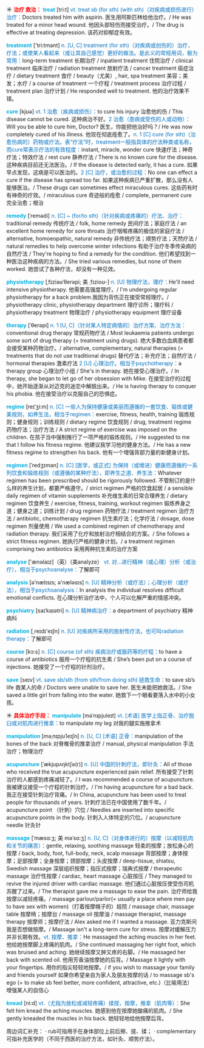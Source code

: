 ☀ <font color="red">**治疗 救治：**</font>
<font color="sky blue">**treat**</font> [tri:t] 
<font color="#0070c0">vt. treat sb (for sth) (with sth)（对疾病或损伤进行）治疗：</font>Doctors treated him with aspirin. 医生用阿斯匹林给他治疗。/ He was treated for a minor head wound. 他因头部轻伤而接受治疗。/ The drug is effective at treating depression. 该药对抑郁症有效。

<font color="sky blue">**treatment**</font> ['tri:tmənt] 
<font color="#0070c0">n. [U, C] treatment (for sth)（对疾病或创伤的）治疗，疗法；或使某人看起来（或让其自己感觉）更好的做法。是此义的常规用词，极为常用：</font>long-term treatment 长期治疗 / inpatient treatment 住院治疗 / clinical treatment 临床治疗 / radiation treatment 放射疗法 / cancer treatment 癌症治疗 / dietary treatment 食疗 / beauty（尤美）, hair, spa treatment 美容；美发；水疗 / a course of treatment 一个疗程 / treatment process 治疗过程 / treatment plan 治疗计划 / He responded well to treatment. 他的治疗效果不错。

<font color="sky blue">**cure**</font> [kjʊə] 
<font color="#0070c0">vt. 1 治愈（疾病或损伤）：</font>to cure his injury 治愈他的伤 / This disease cannot be cured. 这种病治不好。<font color="#0070c0">2 治愈（患病或受伤的人或动物）：</font>Will you be able to cure him, Doctor? 医生，你能把他治好吗？/ He was now completely cured of his illness. 他现在彻底痊愈了。<font color="#0070c0">n. 1 [C] cure (for sth)（治愈伤病的）药物或疗法。表“疗法”时，treatment一般指具体的疗法种类或名称，而cure常表示疗法的有效程度：</font>instant, miracle, wonder cure 快速疗法；神奇疗法；特效疗法 / rest cure 静养疗法 / There is no known cure for the disease. 这种疾病目前还无法医治。/ If the disease is detected early, it has a cure. 如果早点发现，这病是可以医治的。<font color="#0070c0">2 [C] 治疗，或治愈的过程：</font>No one can effect a cure if the disease has spread too far. 如果这种疾病已严重扩散，那么没有人能够医治。/ These drugs can sometimes effect miraculous cures. 这些药有时有神奇的疗效。/ miraculous cure 奇迹般的痊愈 / complete, permanent cure 完全治愈；根治 
           
<font color="sky blue">**remedy**</font> [ˈremədi]
<font color="#0070c0">n. [C] ~ (for/to sth)（针对疾病或疼痛的）疗法、治疗：</font>traditional remedy 传统疗法 / folk, home remedy 民间疗法；家庭疗法 / an excellent home remedy for sore throats 治疗咽喉疼痛的极佳的家庭疗法 / alternative, homoeopathic, natural remedy 非传统疗法；顺势疗法；天然疗法 / natural remedies to help overcome winter infections 有助于治疗冬季传染病的自然疗法 / They're hoping to find a remedy for the condition. 他们希望找到一种医治这种疾病的方法。/ She tried various remedies, but none of them worked. 她尝试了各种疗法，却没有一种见效。
                       
<font color="sky blue">**physiotherapy**</font> [ˌfɪziəʊˈθerəpi; 美 ˌfɪzioʊ-]
<font color="#0070c0">n. [U] 物理疗法，理疗：</font>He'll need intensive physiotherapy. 他需要高强度理疗。/ I'm undergoing regular physiotherapy for a back problem.我因为背伤正在接受常规理疗。/ physiotherapy clinic, physiotherapy department 理疗诊所；理疗科 / physiotherapy treatment 物理治疗 / physiotherapy equipment 理疗设备
           
<font color="sky blue">**therapy**</font> [ˈθerəpi]
<font color="#0070c0">n. 1 [U, C]（针对某人特定病情的）治疗方案、治疗方法：</font>conventional drug therapy 常规药物疗法 / Most leukaemia patients undergo some sort of drug therapy (= treatment using drugs). 绝大多数白血病患者都会接受某种药物治疗。/ alternative, complementary, natural therapies (= treatments that do not use traditional drugs) 替代疗法；补充疗法；自然疗法 / hormonal therapies 激素疗法 <font color="#0070c0">2 [U] 心理治疗。相当于psychotherapy：</font>a therapy group 心理治疗小组 / She's in therapy. 她在接受心理治疗。/ In therapy, she began to let go of her obsession with Mike. 在接受治疗的过程中，她开始逐渐从对迈克的迷恋中解脱出来。/ He is having therapy to conquer his phobia. 他在接受治疗以克服自己的恐惧症。

<font color="sky blue">**regime**</font> [reɪˈʒi:m]
<font color="#0070c0">n. [C] 一些人为保持健康或美丽而遵循的一套饮食、锻炼或健美规则，如养生法，相当于regimen：</font>exercise, fitness, health, training 锻炼规则；健身规则；训练规则 / dietary regime 饮食规则 / drug, treatment regime 药物疗法；治疗方法 / A strict regime of exercise was imposed on the children. 在孩子当中强制推行了一项严格的锻炼规则。/ He suggested to me that I follow his fitness regime. 他建议我学习他的健身方法。/ He has a new fitness regime to strengthen his back. 他有一个增强背部力量的新健身计划。
           
<font color="sky blue">**regimen**</font> [ˈredʒɪmən]
<font color="#0070c0">n. [C] [医学，或正式] 为保持（或增进）健康而遵循的一系列饮食和锻炼规则（或遵循的某种疗法），即养生之道、养生法：</font>Whatever regimen has been prescribed should be rigorously followed. 不管制订的是什么样的养生计划，都要严格遵守。/ strict regimen 严格的饮食起居 / a sensible daily regimen of vitamin supplements 补充维生素的日常合理养生 / dietary regimen 饮食养生 / exercise, fitness, training, workout regimen 锻炼养身之道；健身之道；训练计划 / drug regimen 药物疗法 / treatment regimen 治疗方法 / antibiotic, chemotherapy regimen 抗生素疗法；化学疗法 / dosage, dose regimen 剂量使用 / We used a combined regimen of chemotherapy and radiation therapy. 我们采用了化疗和放射治疗相结合的方案。/ She follows a strict fitness regimen. 她执行严格的健身计划。/ a treatment regimen comprising two antibiotics 采用两种抗生素的治疗方案

<font color="sky blue">**analyse**</font> ['ænəlaɪz]（英）（美analyze）
<font color="#0070c0">vt. 对…进行精神（或心理）分析（或治疗），相当于psychoanalyse：</font>了解即可

<font color="sky blue">**analysis**</font> [ə'nælɪsɪs; ə'næləsɪs] 
<font color="#0070c0">n. [U] 精神分析（或疗法）；心理分析（或疗法），相当于psychoanalysis：</font>In analysis the individual resolves difficult emotional conflicts. 在心理分析治疗法中，个人可以化解严重的情感冲突。
           
<font color="sky blue">**psychiatry**</font> [saɪˈkaɪətri]
<font color="#0070c0">n. [U] 精神病治疗：</font>a department of psychiatry 精神病科

<font color="sky blue">**radiation**</font> [͵reɪdɪ'eɪʃn] 
<font color="#0070c0">n. [U] 对疾病所采用的放射性疗法，也可叫radiation therapy：</font>了解即可

<font color="sky blue">**course**</font> [kɔ:s] 
<font color="#0070c0">n. [C] course (of sth) 疾病治疗或服药等的疗程：</font>to have a course of antibiotics 服用一个疗程的抗生素 / She’s been put on a course of injections. 她接受了一个疗程的针剂治疗。

<font color="sky blue">**save**</font> [seɪv] 
<font color="#0070c0">vt. save sb/sth (from sth/from doing sth) 拯救生命：</font>to save sb’s life 救某人的命 / Doctors were unable to save her. 医生未能把她救活。/ She saved a little girl from falling into the water. 她救下一个眼看要落入水中的小女孩。

☀ <font color="red">**具体治疗手段：**</font>
<font color="sky blue">**manipulate**</font> [məˈnɪpjuleɪt]
<font color="#0070c0">vt. [术语] 医学上指正骨、治疗脱臼或对肌肉进行推拿：</font>to manipulate my leg 对我的腿实施推拿术
           
<font color="sky blue">**manipulation**</font> [məˌnɪpjuˈleɪʃn]
<font color="#0070c0">n. [U, C] [术语] 正骨：</font>manipulation of the bones of the back 对脊椎骨的推拿治疗 / manual, physical manipulation 手法治疗；物理治疗
            
<font color="sky blue">**acupuncture**</font> [ˈækjupʌŋktʃə(r)]
<font color="#0070c0">n. [U] 中国的针刺疗法，即针灸：</font>All of those who received the true acupuncture experienced pain relief. 所有接受了针刺治疗的人都感到疼痛减轻了。/ I was recommended a course of acupuncture. 我被建议接受一个疗程的针刺治疗。/ I'm having acupuncture for a bad back. 我正在接受针刺治疗背痛。/ In China, acupuncture has been used to treat people for thousands of years. 针刺疗法已在中国使用了数千年。/ acupuncture point （针刺）穴位 / Needles are inserted into specific acupuncture points in the body. 针刺入人体特定的穴位。/ acupuncture needle 针灸针
          
<font color="sky blue">**massage**</font> [ˈmæsɑ:ʒ; 美 məˈsɑ:ʒ]
<font color="#0070c0">n. [U, C]（对身体进行的）按摩（以减轻肌肉和关节的痛苦）：</font>gentle, relaxing, soothing massage 轻柔的按摩；放松身心的按摩 / back, body, foot, full-body, neck, scalp massage 背部按摩；身体按摩；足部按摩；全身按摩；颈部按摩；头皮按摩 / deep-tissue, shiatsu, Swedish massage 深层组织按摩；指压式按摩；瑞典式按摩 / therapeutic massage 治疗性按摩 / cardiac, heart massage 心脏按压 / They managed to revive the injured driver with cardiac massage. 他们通过心脏按压使受伤司机苏醒了过来。/ The therapist gave me a massage to ease the pain. 治疗师给我按摩以减轻疼痛。/ massage parlour/parlor(= usually a place where men pay to have sex with women)（打着按摩幌子的）妓院 / massage chair, massage table 按摩椅；按摩台 / massage oil 按摩油 / massage therapist, massage therapy 按摩师；按摩疗法 / Alex asked me if I wanted a massage. 亚力克斯问我是否想做按摩。/ Massage isn't a long-term cure for stress. 按摩对缓解压力并非长期有效。<font color="#0070c0">vt. 按摩、推拿：</font>He massaged the aching muscles in her feet. 他给她按摩脚上疼痛的肌肉。/ She continued massaging her right foot, which was bruised and aching. 她继续按摩又肿又疼的右脚。/ He massaged her back with scented oil. 他用芳香油按摩她的后背。/ Massage it lightly with your fingertips. 用你的指尖轻轻地按摩。/ if you wish to massage your family and friends yourself 如果你希望亲自为家人及朋友按摩的话 / to massage sb's ego (= to make sb feel better, more confident, attractive, etc.)（比喻用法）增强某人的自信心
           
<font color="sky blue">**knead**</font> [ni:d]
<font color="#0070c0">vt.（尤指为放松或减轻疼痛）揉捏，按摩，推拿（肌肉等）：</font>She felt him knead the aching muscles. 她感到他在按摩她酸痛的肌肉。/ She gently kneaded the muscles in his back. 她轻轻地给他按摩后背。

周边词汇补充：
· rub可指用手在身体部位上前后擦、搓、揉；
· complementary可指补充医学的（不同于西医的治疗方法，如针灸、顺势疗法）。


